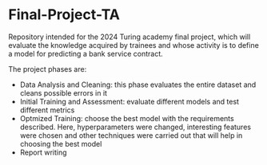 # Final-Project-TA

Repository intended for the 2024 Turing academy final project, which will evaluate the knowledge acquired by trainees and whose activity is to define a model for predicting a bank service contract.

The project phases are:
- Data Analysis and Cleaning: this phase evaluates the entire dataset and cleans possible errors in it
- Initial Training and Assessment: evaluate different models and test different metrics
- Optmized Training: choose the best model with the requirements described. Here, hyperparameters were changed, interesting features were chosen and other techniques were carried out that will help in choosing the best model
- Report writing
